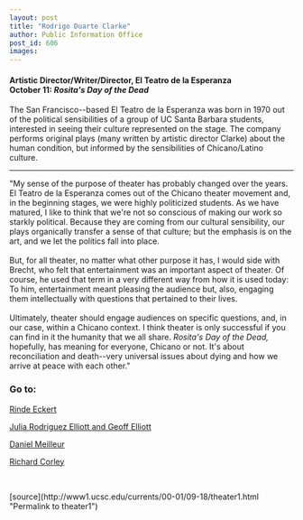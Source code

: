```yaml
---
layout: post
title: "Rodrigo Duarte Clarke"
author: Public Information Office
post_id: 606
images:
---
```


<h4>
  Artistic Director/Writer/Director, El Teatro de la Esperanza<br>
  October 11: <i>Rosita's Day of the Dead</i>
</h4>
<p>
  The San Francisco--based El Teatro de la Esperanza was born in 1970 out of the political sensibilities of a group of UC Santa Barbara students, interested in seeing their culture represented on the stage. The company performs original plays (many written by artistic director Clarke) about the human condition, but informed by the sensibilities of Chicano/Latino culture.
</p>
<hr>
<p>
  "My sense of the purpose of theater has probably changed over the years. El Teatro de la Esperanza comes out of the Chicano theater movement and, in the beginning stages, we were highly politicized students. As we have matured, I like to think that we're not so conscious of making our work so starkly political. Because they are coming from our cultural sensibility, our plays organically transfer a sense of that culture; but the emphasis is on the art, and we let the politics fall into place.<br>
  <br>
  But, for all theater, no matter what other purpose it has, I would side with Brecht, who felt that entertainment was an important aspect of theater. Of course, he used that term in a very different way from how it is used today: To him, entertainment meant pleasing the audience but, also, engaging them intellectually with questions that pertained to their lives.<br>
  <br>
  Ultimately, theater should engage audiences on specific questions, and, in our case, within a Chicano context. I think theater is only successful if you can find in it the humanity that we all share. <i>Rosita's Day of the Dead,</i> hopefully, has meaning for everyone, Chicano or not. It's about reconciliation and death--very universal issues about dying and how we arrive at peace with each other."
</p>
<h3>
  Go to:
</h3>
<p>
  <a href="theater2.html">Rinde Eckert</a>
</p>
<p>
  <a href="theater3.html">Julia Rodriguez Elliott and Geoff Elliott</a>
</p>
<p>
  <a href="theater4.html">Daniel Meilleur</a>
</p>
<p>
  <a href="theater5.html">Richard Corley</a>
</p>
<p>
  <br>

</p>
[source](http://www1.ucsc.edu/currents/00-01/09-18/theater1.html "Permalink to theater1")
